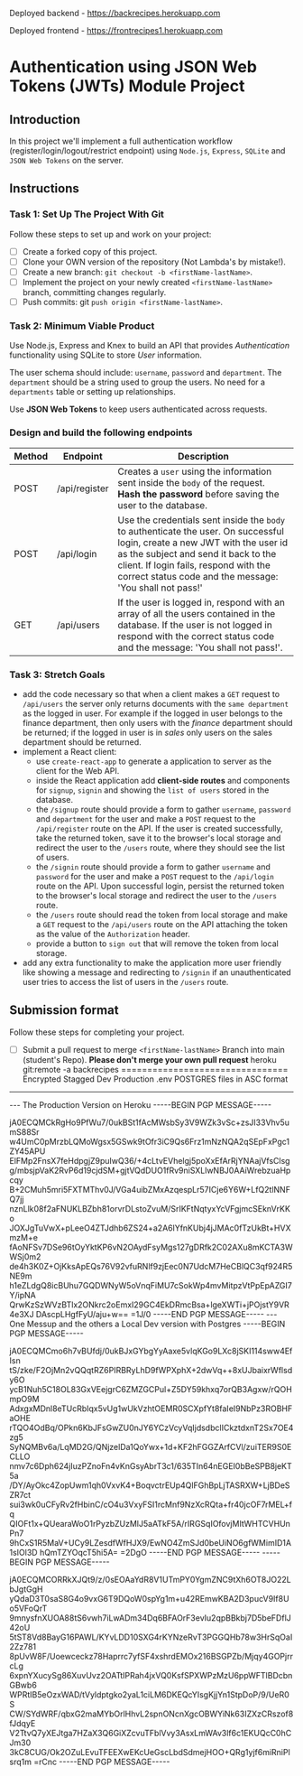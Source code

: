 Deployed backend -  https://backrecipes.herokuapp.com

Deployed frontend - https://frontrecipes1.herokuapp.com




# Authentication using JSON Web Tokens (JWTs) Module Project

## Introduction

In this project we'll implement a full authentication workflow (register/login/logout/restrict endpoint) using `Node.js`, `Express`, `SQLite` and `JSON Web Tokens` on the server.

## Instructions

### Task 1: Set Up The Project With Git

Follow these steps to set up and work on your project:

- [ ] Create a forked copy of this project.
- [ ] Clone your OWN version of the repository (Not Lambda's by mistake!).
- [ ] Create a new branch: `git checkout -b <firstName-lastName>`.
- [ ] Implement the project on your newly created `<firstName-lastName>` branch, committing changes regularly.
- [ ] Push commits: git `push origin <firstName-lastName>`.

### Task 2: Minimum Viable Product

Use Node.js, Express and Knex to build an API that provides _Authentication_ functionality using SQLite to store _User_ information.

The user schema should include: `username`, `password` and `department`. The `department` should be a string used to group the users. No need for a `departments` table or setting up  relationships.

Use **JSON Web Tokens** to keep users authenticated across requests.

### Design and build the following endpoints

| Method | Endpoint      | Description                                                                                                                                                                                                                                                            |
| ------ | ------------- | ---------------------------------------------------------------------------------------------------------------------------------------------------------------------------------------------------------------------------------------------------------------------- |
| POST   | /api/register | Creates a `user` using the information sent inside the `body` of the request. **Hash the password** before saving the user to the database.                                                                                                                            |
| POST   | /api/login    | Use the credentials sent inside the `body` to authenticate the user. On successful login, create a new JWT with the user id as the subject and send it back to the client. If login fails, respond with the correct status code and the message: 'You shall not pass!' |
| GET    | /api/users    | If the user is logged in, respond with an array of all the users contained in the database. If the user is not logged in respond with the correct status code and the message: 'You shall not pass!'.                                                                  |

### Task 3: Stretch Goals

- add the code necessary so that when a client makes a `GET` request to `/api/users` the server only returns documents with the `same department` as the logged in user. For example if the logged in user belongs to the finance department, then only users with the _finance_ department should be returned; if the logged in user is in _sales_ only users on the sales department should be returned.
- implement a React client:
  - use `create-react-app` to generate a application to server as the client for the Web API.
  - inside the React application add **client-side routes** and components for `signup`, `signin` and showing the `list of users` stored in the database.
  - the `/signup` route should provide a form to gather `username`, `password` and `department` for the user and make a `POST` request to the `/api/register` route on the API. If the user is created successfully, take the returned token, save it to the browser's local storage and redirect the user to the `/users` route, where they should see the list of users.
  - the `/signin` route should provide a form to gather `username` and `password` for the user and make a `POST` request to the `/api/login` route on the API. Upon successful login, persist the returned token to the browser's local storage and redirect the user to the `/users` route.
  - the `/users` route should read the token from local storage and make a `GET` request to the `/api/users` route on the API attaching the token as the value of the `Authorization` header.
  - provide a button to `sign out` that will remove the token from local storage.
- add any extra functionality to make the application more user friendly like showing a message and redirecting to `/signin` if an unauthenticated user tries to access the list of users in the `/users` route.

## Submission format

Follow these steps for completing your project.

- [ ] Submit a pull request to merge `<firstName-lastName>` Branch into main (student's  Repo). **Please don't merge your own pull request**
heroku git:remote -a backrecipes 
================================
Encrypted  Stagged Dev Production .env POSTGRES files in ASC format
------------------------------
--- The Production Version on Heroku
-----BEGIN PGP MESSAGE-----

jA0ECQMCkRgHo9PfWu7/0ukBSt1fAcMWsbSy3V9WZk3vSc+zsJI33Vhv5umS88Sr
w4UmC0pMrzbLQMoWgsx5GSwk9tOfr3iC9Qs6Frz1mNzNQA2qSEpFxPgc1ZY45APU
ElFMp2FnsX7feHdpgjZ9puIwQ36/+4cLtvEVhelgj5poXxEfArRjYNAajVfsClsg
g/mbsjpVaK2RvP6d19cjdSM+gjtVQdDUO1fRv9niSXLlwNBJ0AAiWrebzuaHpcqy
B+2CMuh5mri5FXTMThv0J/VGa4uibZMxAzqespLr57ICje6Y6W+LfQ2tlNNFQ7jj
nznLlk08f2aFNUKLBZbh81orvrDLstoZvuM/SrIKFtNqtyxYcVFgjmcSEknVrKKo
JOXJgTuVwX+pLeeO4ZTJdhb6ZS24+a2A6lYfnKUbj4jJMAc0fTzUkBt+HVXmzM+e
fAoNFSv7DSe96tOyYktKP6vN2OAydFsyMgs127gDRfk2C02AXu8mKCTA3WWSj0m2
de4h3K0Z+OjKksApEQs76V92vfuRNlf9zjEec0N7UdcM7HeCBlQC3qf924R5NE9m
h1eZLdgQ8icBUhu7GQDWNyW5oVnqFiMU7cSokWp4mvMitpzVtPpEpAZGI7Y/ipNA
QrwKzSzWVzBTlx2ONkrc2oEmxI29GC4EkDRmcBsa+lgeXWTi+jPOjstY9VR4e3XJ
DAscpLHgfFyU/aju+w==
=1J/0
-----END PGP MESSAGE-----
--- One Messup and the others a Local Dev version with Postgres 
-----BEGIN PGP MESSAGE-----

jA0ECQMCmo6h7vBUfdj/0ukBJxGYbgYyAaxe5vlqKGo9LXc8jSKI114sww4EfIsn
tS/zke/F2OjMn2vQQqtRZ6PIRBRyLhD9fWPXphX+2dwVq++8xUJbaixrWflsdy6O
ycB1Nuh5C18OL83GxVEejgrC6ZMZGCPul+Z5DY59khxq7orQB3Agxw/rQOHmpO9M
AdxgxMDnl8eTUcRbIqx5vUg1wUkVzhtOEMR0SCXpfYt8faIeI9NbPz3ROBHFaOHE
rTQO4OdBq/OPkn6KbJFsGwZU0nJY6YCzVcyVqIjdsdbclICkztdxnT2Sx7OE4zg5
SyNQMBv6a/LqMD2G/QNjzelDa1QoYwx+1d+KF2hFGGZArfCVl/zuiTER9S0ECLLO
nmv7c6Dph624jIuzPZnoFn4vKnGsyAbrT3c1/635TIn64nEGEI0bBeSPB8jeKT5a
/DY/AyOkc4ZopUwm1qh0VxvK4+BoqvctrEUp4QlFGhBpLjTASRXW+LjBDeSZR7ct
sui3wk0uCFyRv2fHbinC/cO4u3VxyFSI1rcMnf9NzXcRQta+fr40jcOF7rMEL+fq
QIOFt1x+QUearaWoO1rPyzbZUzMlJ5aATkF5A/rIRGSqIOfovjMItWHTCVHUnPn7
9hCxS1R5MaV+UCy9LZesdfWfHJX9/EwNO4ZmSJd0beUiNO6gfWMimID1A1sIOl3D
hQmTZYOqcT5hi5A=
=2DgO
-----END PGP MESSAGE-----
-----BEGIN PGP MESSAGE-----

jA0ECQMCORRkXJQt9/z/0sEOAaYdR8V1UTmPY0YgmZNC9tXh6OT8JO22LbJgtGgH
yQdaD3T0saS8G4o9vxG6T9DQoW0spYg1m+u42REmwKBA2D3pucV9If8Uo5VFoQrT
9mnysfnXUOA88tS6vwh7iLwADm34Dq6BFAOrF3evIu2qpBBkbj7D5beFDflJ42oU
5tST8Vd8BayG16PAWL/KYvLDD10SXG4rKYNzeRvT3PGGQHb78w3HrSqOaI2Zz781
8pUvW8F/Uoewceckz78Haprrc7yfSF4xshrdEMOx216BSGPZb/Mjqy4GOPjrrcLg
6xpnYXucySg86XuvUvz2OATtIPRah4jxVQ0KsfSPXWPzMzU6ppWFTlBDcbnGBwb6
WPRtIB5eOzxWAD/tVyldptgko2yaL1ciLM6DKEQcYIsgKjjYn1StpDoP/9/UeR0S
CW/SYdWRF/qbxG2maMYbOrlHhvL2spnONcnXgcOBWYiNk63IZXzCRszof8fJdqyE
V2TtvQ7yXEJtga7HZaX3Q6GiXZcvuTFblVvy3AsxLmWAv3lf6c1EKUQcC0hCJm30
3kC8CUG/Ok2OZuLEvuTFEEXwEKcUeGscLbdSdmejHOO+QRg1yjf6miRniPlsrq1m
=rCnc
-----END PGP MESSAGE-----
